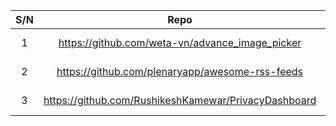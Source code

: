 |S/N|Repo|Google link|Issues reported by Etor for feedback|Remarks|									
|:-----:|:-------:|:-------:|:-------:|:-------:|
|	1	|	https://github.com/weta-vn/advance_image_picker	|	https://play.google.com/store/apps/details?id=com.freemar.vn	|	https://github.com/weta-vn/advance_image_picker/issues/44	|False positive|
|	2	|	https://github.com/plenaryapp/awesome-rss-feeds	|	https://play.google.com/store/apps/details?id=com.spians.plenary	|	https://github.com/plenaryapp/awesome-rss-feeds/issues/5	||
|	3	|	https://github.com/RushikeshKamewar/PrivacyDashboard	|	 https://play.google.com/store/apps/details?id=rk.android.app.privacydashboard	|	https://github.com/RushikeshKamewar/PrivacyDashboard/issues/28	||
